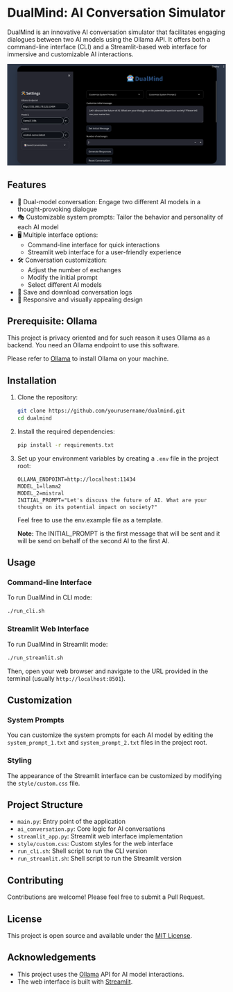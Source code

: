 # DualMind: AI Conversation Simulator

DualMind is an innovative AI conversation simulator that facilitates engaging dialogues between two AI models using the Ollama API. It offers both a command-line interface (CLI) and a Streamlit-based web interface for immersive and customizable AI interactions.

![Screenshot](imgs/screenshot.png)

## Features

- 🤖 Dual-model conversation: Engage two different AI models in a thought-provoking dialogue
- 🎭 Customizable system prompts: Tailor the behavior and personality of each AI model
- 🖥️ Multiple interface options:
  - Command-line interface for quick interactions
  - Streamlit web interface for a user-friendly experience
- 🛠️ Conversation customization:
  - Adjust the number of exchanges
  - Modify the initial prompt
  - Select different AI models
- 💾 Save and download conversation logs
- 🎨 Responsive and visually appealing design

## Prerequisite: Ollama

This project is privacy oriented and for such reason it uses Ollama as a backend. You need an Ollama endpoint to use this software.

Please refer to [Ollama](https://ollama.com/download) to install Ollama on your machine.

## Installation

1. Clone the repository:

   ```sh
   git clone https://github.com/yourusername/dualmind.git
   cd dualmind
   ```

2. Install the required dependencies:

   ```sh
   pip install -r requirements.txt
   ```

3. Set up your environment variables by creating a `.env` file in the project root:

   ```
   OLLAMA_ENDPOINT=http://localhost:11434
   MODEL_1=llama2
   MODEL_2=mistral
   INITIAL_PROMPT="Let's discuss the future of AI. What are your thoughts on its potential impact on society?"
   ```

   Feel free to use the env.example file as a template.

   **Note:** The INITIAL_PROMPT is the first message that will be sent and it will be send on behalf of the second AI to the first AI.

## Usage

### Command-line Interface

To run DualMind in CLI mode:

```sh
./run_cli.sh
```

### Streamlit Web Interface

To run DualMind in Streamlit mode:

```sh
./run_streamlit.sh
```

Then, open your web browser and navigate to the URL provided in the terminal (usually `http://localhost:8501`).

## Customization

### System Prompts

You can customize the system prompts for each AI model by editing the `system_prompt_1.txt` and `system_prompt_2.txt` files in the project root.

### Styling

The appearance of the Streamlit interface can be customized by modifying the `style/custom.css` file.

## Project Structure

- `main.py`: Entry point of the application
- `ai_conversation.py`: Core logic for AI conversations
- `streamlit_app.py`: Streamlit web interface implementation
- `style/custom.css`: Custom styles for the web interface
- `run_cli.sh`: Shell script to run the CLI version
- `run_streamlit.sh`: Shell script to run the Streamlit version

## Contributing

Contributions are welcome! Please feel free to submit a Pull Request.

## License

This project is open source and available under the [MIT License](LICENSE).

## Acknowledgements

- This project uses the [Ollama](https://ollama.ai/) API for AI model interactions.
- The web interface is built with [Streamlit](https://streamlit.io/).
